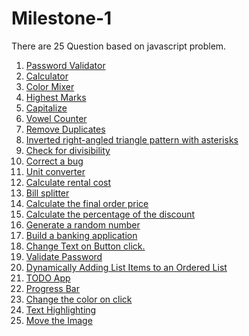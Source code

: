 # Milestone-1
There are 25 Question based on javascript problem.
1. [Password Validator](https://er-ram-anuj.github.io/Password-Validator/)
2. [Calculator](https://er-ram-anuj.github.io/Simple-Calculator/)
3. [Color Mixer](https://er-ram-anuj.github.io/color-mixer/)
4. [Highest Marks](https://er-ram-anuj.github.io/Highest-Marks-calculator/)
5. [Capitalize](https://er-ram-anuj.github.io/Capitalized-First-letter/)
6. [Vowel Counter](https://er-ram-anuj.github.io/Vowel-Counter/)
7. [Remove Duplicates](https://er-ram-anuj.github.io/Remove-Duplicate-From-Cart/)
8. [Inverted right-angled triangle pattern with asterisks](https://er-ram-anuj.github.io/Triangle-Pattern/)
9. [Check for divisibility](https://er-ram-anuj.github.io/Check-For-Divisibility/)
10. [Correct a bug](https://er-ram-anuj.github.io/Correct-a-E-Cart-bug/)
11. [Unit converter](https://er-ram-anuj.github.io/Unit-Convertor/)
12. [Calculate rental cost]()
13. [Bill splitter]()
14. [Calculate the final order price]()
15. [Calculate the percentage of the discount]()
16. [Generate a random number]()
17. [Build a banking application]()
18. [Change Text on Button click.]()
19. [Validate Password]()
20. [Dynamically Adding List Items to an Ordered List]()
21. [TODO App](https://er-ram-anuj.github.io/To-Do-App/)
22. [Progress Bar]()
23. [Change the color on click](https://er-ram-anuj.github.io/Highlight-Text/)
24. [Text Highlighting]()
25. [Move the Image]()
